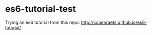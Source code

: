 # es6-tutorial-test
Trying an es6 tutorial from this repo: http://ccoenraets.github.io/es6-tutorial/
